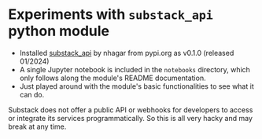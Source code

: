 # Experiments with `substack_api` python module

- Installed [substack_api](https://pypi.org/project/substack-api/) by nhagar from pypi.org as v0.1.0 (released 01/2024)
- A single Jupyter notebook is included in the `notebooks` directory, which only follows along the module's README documentation.
- Just played around with the module's basic functionalities to see what it can do.

Substack does not offer a public API or webhooks for developers to access or integrate its services programmatically. So this is all very hacky and may break at any time.
